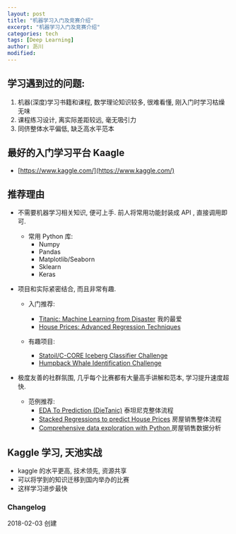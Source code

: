 ```yaml
---
layout: post
title: "机器学习入门及竞赛介绍"
excerpt: "机器学习入门及竞赛介绍"
categories: tech
tags: [Deep Learning]
author: 沥川
modified:
---
```


## 学习遇到过的问题:
1. 机器(深度)学习书籍和课程, 数学理论知识较多, 很难看懂, 刚入门时学习枯燥无味
2. 课程练习设计, 离实际差距较远, 毫无吸引力
3. 同侪整体水平偏低, 缺乏高水平范本

## 最好的入门学习平台 Kaagle

* [https://www.kaggle.com/](https://www.kaggle.com/)

## 推荐理由

- 不需要机器学习相关知识, 便可上手. 前人将常用功能封装成  API , 直接调用即可.

    - 常用 Python 库:
        * Numpy
        * Pandas
        * Matplotlib/Seaborn
        * Sklearn
        * Keras

- 项目和实际紧密结合, 而且非常有趣.

    - 入门推荐:
        * [Titanic: Machine Learning from Disaster](https://www.kaggle.com/c/titanic) 我的最爱
        * [House Prices: Advanced Regression Techniques](https://www.kaggle.com/c/house-prices-advanced-regression-techniques)

    - 有趣项目:
        * [Statoil/C-CORE Iceberg Classifier Challenge](https://www.kaggle.com/c/statoil-iceberg-classifier-challenge) 
        * [Humpback Whale Identification Challenge](https://www.kaggle.com/c/whale-categorization-playground)

- 极度友善的社群氛围, 几乎每个比赛都有大量高手讲解和范本, 学习提升速度超快.

    - 范例推荐:
        * [EDA To Prediction (DieTanic)](https://www.kaggle.com/ash316/eda-to-prediction-dietanic) 泰坦尼克整体流程
        * [Stacked Regressions to predict House Prices](https://www.kaggle.com/serigne/stacked-regressions-top-4-on-leaderboard/notebook) 房屋销售整体流程
        * [Comprehensive data exploration with Python
        ](https://www.kaggle.com/pmarcelino/comprehensive-data-exploration-with-python) 房屋销售数据分析

## Kaggle 学习, 天池实战 

* kaggle 的水平更高, 技术领先, 资源共享
* 可以将学到的知识迁移到国内举办的比赛
* 这样学习进步最快

### Changelog
2018-02-03 创建
